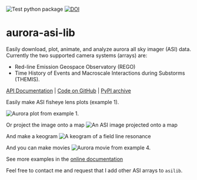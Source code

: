 ![Test python package](https://github.com/mshumko/aurora-asi-lib/workflows/Test%20python%20package/badge.svg) [![DOI](https://zenodo.org/badge/DOI/10.5281/zenodo.4746447.svg)](https://doi.org/10.5281/zenodo.4746446)

# aurora-asi-lib
Easily download, plot, animate, and analyze aurora all sky imager (ASI) data. Currently the two supported camera systems (arrays) are: 
* Red-line Emission Geospace Observatory (REGO)
* Time History of Events and Macroscale Interactions during Substorms (THEMIS).

[API Documentation](https://aurora-asi-lib.readthedocs.io/) | [Code on GitHub](https://github.com/mshumko/aurora-asi-lib) | [PyPI archive](https://pypi.org/project/aurora-asi-lib/)


Easily make ASI fisheye lens plots (example 1).

![Aurora plot from example 1.](https://github.com/mshumko/aurora-asi-lib/blob/main/docs/_static/fisheye_image_arc.png?raw=true)

Or project the image onto a map
![An ASI image projected onto a map](https://github.com/mshumko/aurora-asi-lib/blob/main/docs/_static/map_arc.png?raw=true)

And make a keogram
![A keogram of a field line resonance](https://github.com/mshumko/aurora-asi-lib/blob/main/docs/_static/keogram_flr.png?raw=true)

And you can make movies
![Aurora movie from example 4.](https://github.com/mshumko/aurora-asi-lib/blob/main/docs/_static/20170915_023400_023557_themis_rank.gif?raw=true)

See more examples in the [online documentation](https://aurora-asi-lib.readthedocs.io/en/latest/examples.html) 

Feel free to contact me and request that I add other ASI arrays to `asilib`.